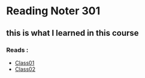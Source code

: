 # Reading Noter 301 


## this is what I learned in this course 

### Reads :

* [Class01](https://bayanabualhaj.github.io/reading-notes301/class01)
* [Class02](https://bayanabualhaj.github.io/reading-notes301/class02)

